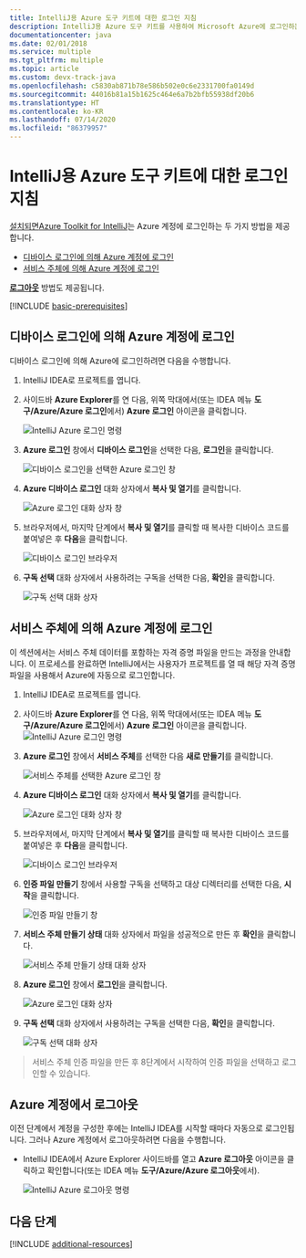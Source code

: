 ```yaml
---
title: IntelliJ용 Azure 도구 키트에 대한 로그인 지침
description: IntelliJ용 Azure 도구 키트를 사용하여 Microsoft Azure에 로그인하는 방법을 알아봅니다.
documentationcenter: java
ms.date: 02/01/2018
ms.service: multiple
ms.tgt_pltfrm: multiple
ms.topic: article
ms.custom: devx-track-java
ms.openlocfilehash: c5830ab871b78e586b502e0c6e2331700fa0149d
ms.sourcegitcommit: 44016b81a15b1625c464e6a7b2bfb55938df20b6
ms.translationtype: HT
ms.contentlocale: ko-KR
ms.lasthandoff: 07/14/2020
ms.locfileid: "86379957"
---
```

# <a name="sign-in-instructions-for-the-azure-toolkit-for-intellij"></a>IntelliJ용 Azure 도구 키트에 대한 로그인 지침

[설치되면](https://www.jetbrains.com/help/idea/managing-plugins.html)[Azure Toolkit for IntelliJ](https://plugins.jetbrains.com/plugin/8053)는 Azure 계정에 로그인하는 두 가지 방법을 제공합니다.

  - [디바이스 로그인에 의해 Azure 계정에 로그인](#sign-in-to-your-azure-account-by-device-login)
  - [서비스 주체에 의해 Azure 계정에 로그인](#sign-in-to-your-azure-account-by-service-principal)

[**로그아웃**](#sign-out-of-your-azure-account) 방법도 제공됩니다.

[!INCLUDE [basic-prerequisites](includes/basic-prerequisites.md)]

## <a name="sign-in-to-your-azure-account-by-device-login"></a>디바이스 로그인에 의해 Azure 계정에 로그인

디바이스 로그인에 의해 Azure에 로그인하려면 다음을 수행합니다.

1. IntelliJ IDEA로 프로젝트를 엽니다.

2. 사이드바 **Azure Explorer**를 연 다음, 위쪽 막대에서(또는 IDEA 메뉴 **도구/Azure/Azure 로그인**에서) **Azure 로그인** 아이콘을 클릭합니다.

   ![IntelliJ Azure 로그인 명령][I01]

3. **Azure 로그인** 창에서 **디바이스 로그인**을 선택한 다음, **로그인**을 클릭합니다.

   ![디바이스 로그인을 선택한 Azure 로그인 창][I02]

4. **Azure 디바이스 로그인** 대화 상자에서 **복사 및 열기**를 클릭합니다.

   ![Azure 로그인 대화 상자 창][I03]

5. 브라우저에서, 마지막 단계에서 **복사 및 열기**를 클릭할 때 복사한 디바이스 코드를 붙여넣은 후 **다음**을 클릭합니다.

   ![디바이스 로그인 브라우저][I04]

6. **구독 선택** 대화 상자에서 사용하려는 구독을 선택한 다음, **확인**을 클릭합니다.

   ![구독 선택 대화 상자][I05]

## <a name="sign-in-to-your-azure-account-by-service-principal"></a>서비스 주체에 의해 Azure 계정에 로그인

이 섹션에서는 서비스 주체 데이터를 포함하는 자격 증명 파일을 만드는 과정을 안내합니다. 이 프로세스를 완료하면 IntelliJ에서는 사용자가 프로젝트를 열 때 해당 자격 증명 파일을 사용해서 Azure에 자동으로 로그인합니다.

1. IntelliJ IDEA로 프로젝트를 엽니다.

1. 사이드바 **Azure Explorer**를 연 다음, 위쪽 막대에서(또는 IDEA 메뉴 **도구/Azure/Azure 로그인**에서) **Azure 로그인** 아이콘을 클릭합니다.
   ![IntelliJ Azure 로그인 명령][A01]

1. **Azure 로그인** 창에서 **서비스 주체**를 선택한 다음 **새로 만들기**를 클릭합니다.

   ![서비스 주체를 선택한 Azure 로그인 창][A02]

1. **Azure 디바이스 로그인** 대화 상자에서 **복사 및 열기**를 클릭합니다.

   ![Azure 로그인 대화 상자 창][A03]

1. 브라우저에서, 마지막 단계에서 **복사 및 열기**를 클릭할 때 복사한 디바이스 코드를 붙여넣은 후 **다음**을 클릭합니다.

   ![디바이스 로그인 브라우저][A04]

1. **인증 파일 만들기** 창에서 사용할 구독을 선택하고 대상 디렉터리를 선택한 다음, **시작**을 클릭합니다.

   ![인증 파일 만들기 창][A05]

1. **서비스 주체 만들기 상태** 대화 상자에서 파일을 성공적으로 만든 후 **확인**을 클릭합니다.

   ![서비스 주체 만들기 상태 대화 상자][A06]

1. **Azure 로그인** 창에서 **로그인**을 클릭합니다. 

   ![Azure 로그인 대화 상자][A07]

1. **구독 선택** 대화 상자에서 사용하려는 구독을 선택한 다음, **확인**을 클릭합니다.

   ![구독 선택 대화 상자][A08]

> 서비스 주체 인증 파일을 만든 후 8단계에서 시작하여 인증 파일을 선택하고 로그인할 수 있습니다.

## <a name="sign-out-of-your-azure-account"></a>Azure 계정에서 로그아웃

이전 단계에서 계정을 구성한 후에는 IntelliJ IDEA를 시작할 때마다 자동으로 로그인됩니다. 그러나 Azure 계정에서 로그아웃하려면 다음을 수행합니다.

* IntelliJ IDEA에서 Azure Explorer 사이드바를 열고 **Azure 로그아웃** 아이콘을 클릭하고 확인합니다(또는 IDEA 메뉴 **도구/Azure/Azure 로그아웃**에서).

   ![IntelliJ Azure 로그아웃 명령][L01]

## <a name="next-steps"></a>다음 단계

[!INCLUDE [additional-resources](includes/additional-resources.md)]

<!-- URL List -->

<!-- IMG List -->

[I01]: media/sign-in-instructions/I01.png
[I02]: media/sign-in-instructions/I02.png
[I03]: media/sign-in-instructions/I03.png
[I04]: media/sign-in-instructions/I04.png
[I05]: media/sign-in-instructions/I05.png

[A01]: media/sign-in-instructions/A01.png
[A02]: media/sign-in-instructions/A02.png
[A03]: media/sign-in-instructions/A03.png
[A04]: media/sign-in-instructions/A04.png
[A05]: media/sign-in-instructions/A05.png
[A06]: media/sign-in-instructions/A06.png
[A07]: media/sign-in-instructions/A07.png
[A08]: media/sign-in-instructions/A08.png
[A09]: media/sign-in-instructions/A09.png

[L01]: media/sign-in-instructions/L01.png
[L02]: media/sign-in-instructions/L02.png
[L03]: media/sign-in-instructions/L03.png
